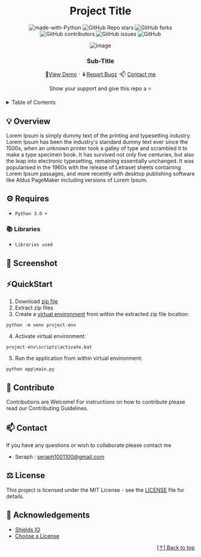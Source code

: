 <div id="header" align="center">

# Project Title


![made-with-Python](https://img.shields.io/badge/Python-800020?&logo=python&logoColor=white&labelColor=black&label=Built%20with&style=for-the-badge)
![GitHub Repo stars](https://img.shields.io/github/stars/seraph776/seraph776?style=for-the-badge)
![GitHub forks](https://img.shields.io/github/forks/seraph776/seraph776?style=for-the-badge)
![GitHub contributors](https://img.shields.io/github/contributors/seraph776/seraph776?color=blue&style=for-the-badge)
![GitHub issues](https://img.shields.io/github/issues-raw/seraph776/seraph776?color=yellow&style=for-the-badge)
![GitHub](https://img.shields.io/github/license/seraph776/seraph776?style=for-the-badge)
  
 
![image](https://user-images.githubusercontent.com/72005563/156072951-d44072ac-2220-4cf0-be2d-7387a5fa9c6b.png)

  
### Sub-Title  
  
🔎[View Demo](https://github.com/seraph776/seraph776/blob/main/test.md#screenshot) · 🪳[Report Bugz](https://github.com/seraph776/README-Template/issues) ·📫 [Contact me](mailto:seraph776@gmail.com)  
 
Show your support and give this repo a ⭐ 

  
</div>


<div id="content">
<details>
  <summary> Table of Contents </summary>  
  
1. [Overview](https://github.com/seraph776/seraph776/blob/main/test.md#overview)
2. [Requirements](https://github.com/seraph776/seraph776/blob/main/test.md#requirements)
3. [Screenshot](https://github.com/seraph776/seraph776/blob/main/test.md#screenshot)
4. [Quick Start](https://github.com/seraph776/seraph776/blob/main/test.md#quickstart)
5. [Contribute](https://github.com/seraph776/seraph776/blob/main/test.md#contribute)
6. [Contact](https://github.com/seraph776/seraph776/blob/main/test.md#contact)
7. [License](https://github.com/seraph776/seraph776/blob/main/test.md#license)
8. [Acknowledgements](https://github.com/seraph776/seraph776/blob/main/test.md#acknowledgements)
   
</details>

</div>  




<h2 id="overview"> 💡 Overview </h2>

Lorem Ipsum is simply dummy text of the printing and typesetting industry. Lorem Ipsum has been the industry's standard dummy text ever since the 1500s, when an unknown printer took a galley of type and scrambled it to make a type specimen book. It has survived not only five centuries, but also the leap into electronic typesetting, remaining essentially unchanged. It was popularised in the 1960s with the release of Letraset sheets containing Lorem Ipsum passages, and more recently with desktop publishing software like Aldus PageMaker including versions of Lorem Ipsum.

  
<h2 id="requirements"> ⚙️ Requires </h2>

- `Python 3.0 +` 

### 📚 Libraries
- `Libraries used`

<h2 id="screenshot"> 📸 Screenshot </h2>


<h2 id="quickstart"> ⚡QuickStart </h2>

1. Download [zip file](https://github.com/seraph776/XXXX/archive/refs/heads/main.zip)
2. Extract zip files
3. Create a [virtual environment](https://docs.python.org/3/tutorial/venv.html) from within the extracted zip file location:
```
python -m venv project-env
```

4. Activate virtual environment:
```
project-env\scripts\activate.bat
```

5. Run the application from within virtual environment:
```
python app\main.py
```

<h2 id="contribute">  🤝 Contribute </h2>

Contributions are Welcome! For instructions on how to contribute please read our Contributing Guidelines.

<h2 id="contact"> 📫 Contact </h2>

If you have any questions or wish to collaborate please contact me

- Seraph : seraph1001100@gmail.com


<h2 id="license">  ⚖️ License</h2>

This project is licensed under the MIT License - see the [LICENSE](https://github.com/seraph776/TemperatureConverter/blob/main/LICENSE) file for details.


<h2 id="acknowledgements">  📢 Acknowledgements </h2>

- [Shields IO](https://shields.io/)
- [Choose a License](https://choosealicense.com/licenses/mit/)


<div align="right">

[[↑] Back to top](https://github.com/seraph776/seraph776/blob/main/test.md#header)

</div> 
